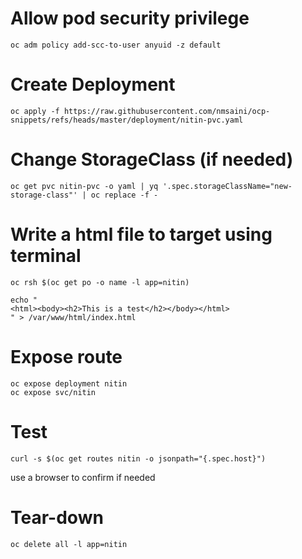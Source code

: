 # Allow pod security privilege
```
oc adm policy add-scc-to-user anyuid -z default
```

# Create Deployment
```
oc apply -f https://raw.githubusercontent.com/nmsaini/ocp-snippets/refs/heads/master/deployment/nitin-pvc.yaml
```
# Change StorageClass (if needed)
```
oc get pvc nitin-pvc -o yaml | yq '.spec.storageClassName="new-storage-class"' | oc replace -f -
```

# Write a html file to target using terminal
```
oc rsh $(oc get po -o name -l app=nitin)
```
```
echo "
<html><body><h2>This is a test</h2></body></html>
" > /var/www/html/index.html
```

# Expose route
```
oc expose deployment nitin 
oc expose svc/nitin
```
# Test
```
curl -s $(oc get routes nitin -o jsonpath="{.spec.host}")
```
use a browser to confirm if needed

# Tear-down
```
oc delete all -l app=nitin
```
